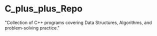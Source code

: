 # C_plus_plus_Repo
"Collection of C++ programs covering Data Structures, Algorithms, and problem-solving practice."
